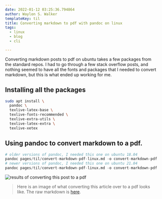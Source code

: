 ```yaml
---
date: 2022-01-12 03:25:36.794864
author: Waylon S. Walker
templateKey: til
title: Converting markdown to pdf with pandoc on linux
tags:
  - linux
  - blog
  - cli

---
```


Converting markdown posts to pdf on ubuntu takes a few packages from the
standard repos.  I had to go through a few stack overflow posts, and
nothing seemed to have all the fonts and packages that I needed to
convert markdown, but this is what ended up working for me.

## Installing all the packages

``` bash
sudo apt install \
  pandoc \
  texlive-latex-base \
  texlive-fonts-recommended \
  texlive-extra-utils \
  texlive-latex-extra \
  texlive-xetex
```

## Using pandoc to convert markdown to a pdf.

``` python
# older versions of pandoc, I needed this one on ubuntu 18.04
pandoc pages/til/convert-markdown-pdf-linux.md -o convert-markdown-pdf.pdf --latex-engine=xelatex
# newer versions of pandoc, I needed this one on ubuntu 21.04
pandoc pages/til/convert-markdown-pdf-linux.md -o convert-markdown-pdf.pdf --pdf-engine=xelatex
```



![results of converting this post to a pdf](https://images.waylonwalker.com/convert-markdown-pdf-linux-result.png)

> Here is an image of what converting this article over to a pdf looks
> like.  The raw markdown is
> [here](https://waylonwalker.com/convert-markdown-pdf-linux.md).
